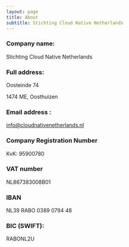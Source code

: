```yaml
---
layout: page
title: About
subtitle: Stichting Cloud Native Netherlands
---
```


### Company name:
Stichting Cloud Native Netherlands

### Full address:
Oosteinde 74

1474 ME, Oosthuizen

### Email address  :
info@cloudnativenetherlands.nl

### Company Registration Number 
KvK: 95900780

### VAT number 
NL867383008B01

### IBAN
NL39 RABO 0389 0794 48

### BIC (SWIFT): 
RABONL2U
